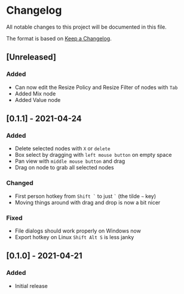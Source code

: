 # Changelog
All notable changes to this project will be documented in this file.

The format is based on [Keep a Changelog](https://keepachangelog.com/en/1.0.0/).

## [Unreleased]
### Added
- Can now edit the Resize Policy and Resize Filter of nodes with `Tab`
- Added Mix node
- Added Value node

## [0.1.1] - 2021-04-24
### Added
- Delete selected nodes with `X` or `delete`
- Box select by dragging with `left mouse button` on empty space
- Pan view with `middle mouse button` and drag
- Drag on node to grab all selected nodes

### Changed
- First person hotkey from `` Shift ` `` to just `` ` `` (the tilde `~` key)
- Moving things around with drag and drop is now a bit nicer

### Fixed
- File dialogs should work properly on Windows now
- Export hotkey on Linux `Shift Alt S` is less janky

## [0.1.0] - 2021-04-21
### Added
- Initial release
